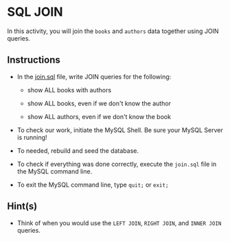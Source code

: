# SQL JOIN

In this activity, you will join the `books` and `authors` data together using JOIN queries.

## Instructions 

* In the [join.sql](Unsolved/join.sql) file, write JOIN queries for the following: 

	* show ALL books with authors

	* show ALL books, even if we don't know the author

	* show ALL authors, even if we don't know the book

* To check our work, initiate the MySQL Shell. Be sure your MySQL Server is running!

* To needed, rebuild and seed the database.

* To check if everything was done correctly, execute the `join.sql` file in the MySQL command line.

* To exit the MySQL command line, type `quit;` or `exit;`

## Hint(s)

* Think of when you would use the `LEFT JOIN`, `RIGHT JOIN`, and `INNER JOIN` queries.